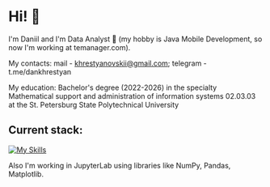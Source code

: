 # Hi! 👋
I'm Daniil and I'm Data Analyst 📖 (my hobby is Java Mobile Development, so now I'm working at temanager.com).

My contacts: mail - khrestyanovskii@gmail.com; telegram - t.me/dankhrestyan

My education: Bachelor's degree (2022-2026) in the specialty Mathematical support and administration of information systems 02.03.03 at the St. Petersburg State Polytechnical University
## Current stack:
[![My Skills](https://skillicons.dev/icons?i=postgres,py,cpp,java&perline=6)](https://skillicons.dev)

Also I'm working in JupyterLab using libraries like NumPy, Pandas, Matplotlib.

